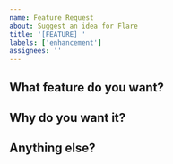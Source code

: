 ```yaml
---
name: Feature Request
about: Suggest an idea for Flare
title: '[FEATURE] '
labels: ['enhancement']
assignees: ''
---
```


## What feature do you want?

<!-- Briefly describe the feature or improvement you'd like to see -->

## Why do you want it?

<!-- Why would this be useful? What problem does it solve? -->

## Anything else?

<!-- Add any extra context, links, or screenshots if you want -->
